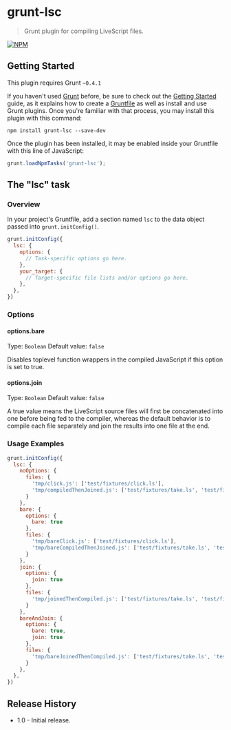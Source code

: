 # grunt-lsc

> Grunt plugin for compiling LiveScript files.

[![NPM](https://nodei.co/npm/grunt-lsc.png)](https://nodei.co/npm/grunt-lsc/)

## Getting Started
This plugin requires Grunt `~0.4.1`

If you haven't used [Grunt](http://gruntjs.com/) before, be sure to check out the [Getting Started](http://gruntjs.com/getting-started) guide, as it explains how to create a [Gruntfile](http://gruntjs.com/sample-gruntfile) as well as install and use Grunt plugins. Once you're familiar with that process, you may install this plugin with this command:

```shell
npm install grunt-lsc --save-dev
```

Once the plugin has been installed, it may be enabled inside your Gruntfile with this line of JavaScript:

```js
grunt.loadNpmTasks('grunt-lsc');
```

## The "lsc" task

### Overview
In your project's Gruntfile, add a section named `lsc` to the data object passed into `grunt.initConfig()`.

```js
grunt.initConfig({
  lsc: {
    options: {
      // Task-specific options go here.
    },
    your_target: {
      // Target-specific file lists and/or options go here.
    },
  },
})
```

### Options

#### options.bare
Type: `Boolean`
Default value: `false`

Disables toplevel function wrappers in the compiled JavaScript if this option is set to true.

#### options.join
Type: `Boolean`
Default value: `false`

A true value means the LiveScript source files will first be concatenated into one before being fed to the compiler,
whereas the default behavior is to compile each file separately and join the results into one file at the end.

### Usage Examples



```js
grunt.initConfig({
  lsc: {
    noOptions: {
      files: {
        'tmp/click.js': ['test/fixtures/click.ls'],
        'tmp/compiledThenJoined.js': ['test/fixtures/take.ls', 'test/fixtures/click.ls']
      }
    },
    bare: {
      options: {
        bare: true
      },
      files: {
        'tmp/bareClick.js': ['test/fixtures/click.ls'],
        'tmp/bareCompiledThenJoined.js': ['test/fixtures/take.ls', 'test/fixtures/click.ls']
      }
    },
    join: {
      options: {
        join: true
      },
      files: {
        'tmp/joinedThenCompiled.js': ['test/fixtures/take.ls', 'test/fixtures/click.ls']
      }
    },
    bareAndJoin: {
      options: {
        bare: true,
        join: true
      },
      files: {
        'tmp/bareJoinedThenCompiled.js': ['test/fixtures/take.ls', 'test/fixtures/click.ls']
      }
    },
  },
})
```

## Release History
- 1.0 - Initial release.
